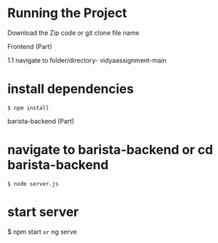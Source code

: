 # Running the Project

Download the Zip code or git clone file name

Frontend (Part)

1.1 navigate to folder/directory- vidyaassignment-main

# install dependencies
	$ npm install

barista-backend  (Part)


#  navigate to barista-backend or cd barista-backend 

	$ node server.js

# start server

$ npm start `or` ng serve
